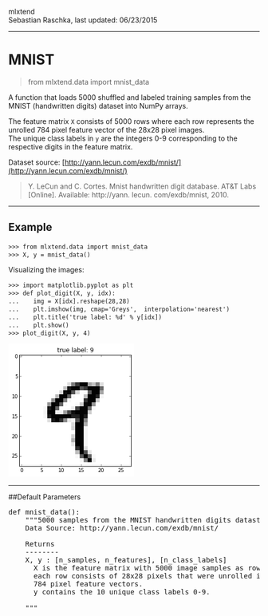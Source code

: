 mlxtend  
Sebastian Raschka, last updated: 06/23/2015


<hr>

# MNIST

> from mlxtend.data import mnist_data

A function that loads 5000 shuffled and labeled training samples from the MNIST (handwritten digits) dataset into NumPy arrays.

The feature matrix `X` consists of 5000 rows where each row represents the unrolled 784 pixel feature vector of the 28x28 pixel images.  
The unique class labels in `y` are the integers 0-9 corresponding to the respective digits in the feature matrix.

Dataset source: [http://yann.lecun.com/exdb/mnist/](http://yann.lecun.com/exdb/mnist/)

> Y. LeCun and C. Cortes. Mnist handwritten digit database. AT&T Labs [Online]. Available: http://yann. lecun. com/exdb/mnist, 2010.

<hr>

## Example

	>>> from mlxtend.data import mnist_data
    >>> X, y = mnist_data()

Visualizing the images:

    >>> import matplotlib.pyplot as plt
    >>> def plot_digit(X, y, idx):
    ...    img = X[idx].reshape(28,28)
    ...    plt.imshow(img, cmap='Greys',  interpolation='nearest')
    ...    plt.title('true label: %d' % y[idx])
    ...    plt.show()
    >>> plot_digit(X, y, 4)   

![](./img/mnist_1.png)

<hr>    

##Default Parameters


<pre>def mnist_data():
    """5000 samples from the MNIST handwritten digits datast.
    Data Source: http://yann.lecun.com/exdb/mnist/

    Returns
    --------
    X, y : [n_samples, n_features], [n_class_labels]
      X is the feature matrix with 5000 image samples as rows,
      each row consists of 28x28 pixels that were unrolled into
      784 pixel feature vectors.
      y contains the 10 unique class labels 0-9.

    """</pre>
